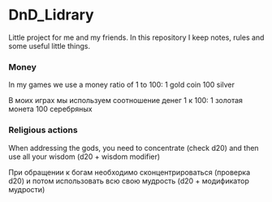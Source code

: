 # DnD_Lidrary

Little project for me and my friends.
In this repository I keep notes, rules and some useful little things.


### Money
In my games we use a money ratio of 1 to 100: 1 gold coin 100 silver

В моих играх мы используем соотношение денег 1 к 100: 1 золотая монета 100 серебряных

### Religious actions
When addressing the gods, you need to concentrate (check d20) and then use all your wisdom (d20 + wisdom modifier)

При обращении к богам необходимо сконцентрироваться (проверка d20) и потом использовать всю свою мудрость (d20 + модификатор мудрости)
